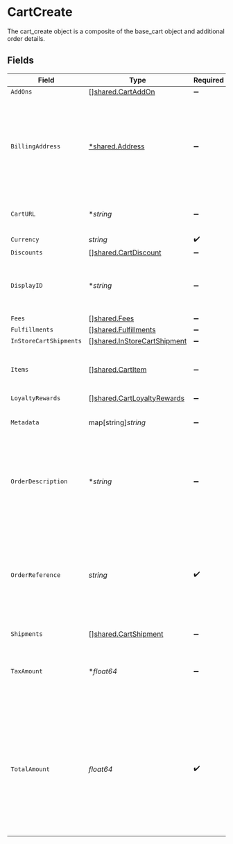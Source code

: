 # CartCreate

The cart_create object is a composite of the base_cart object and additional order details.


## Fields

| Field                                                                                                                                                         | Type                                                                                                                                                          | Required                                                                                                                                                      | Description                                                                                                                                                   | Example                                                                                                                                                       |
| ------------------------------------------------------------------------------------------------------------------------------------------------------------- | ------------------------------------------------------------------------------------------------------------------------------------------------------------- | ------------------------------------------------------------------------------------------------------------------------------------------------------------- | ------------------------------------------------------------------------------------------------------------------------------------------------------------- | ------------------------------------------------------------------------------------------------------------------------------------------------------------- |
| `AddOns`                                                                                                                                                      | [][shared.CartAddOn](../../../pkg/models/shared/cartaddon.md)                                                                                                 | :heavy_minus_sign:                                                                                                                                            | N/A                                                                                                                                                           |                                                                                                                                                               |
| `BillingAddress`                                                                                                                                              | [*shared.Address](../../../pkg/models/shared/address.md)                                                                                                      | :heavy_minus_sign:                                                                                                                                            | The Address object is used for billing, shipping, and physical store address use cases.                                                                       |                                                                                                                                                               |
| `CartURL`                                                                                                                                                     | **string*                                                                                                                                                     | :heavy_minus_sign:                                                                                                                                            | Used to provide a link to the cart ID.                                                                                                                        | https://boltswagstore.com/orders/123456765432                                                                                                                 |
| `Currency`                                                                                                                                                    | *string*                                                                                                                                                      | :heavy_check_mark:                                                                                                                                            | N/A                                                                                                                                                           | USD                                                                                                                                                           |
| `Discounts`                                                                                                                                                   | [][shared.CartDiscount](../../../pkg/models/shared/cartdiscount.md)                                                                                           | :heavy_minus_sign:                                                                                                                                            | N/A                                                                                                                                                           |                                                                                                                                                               |
| `DisplayID`                                                                                                                                                   | **string*                                                                                                                                                     | :heavy_minus_sign:                                                                                                                                            | This field, although required, can be an empty string.                                                                                                        | displayid_100                                                                                                                                                 |
| `Fees`                                                                                                                                                        | [][shared.Fees](../../../pkg/models/shared/fees.md)                                                                                                           | :heavy_minus_sign:                                                                                                                                            | N/A                                                                                                                                                           |                                                                                                                                                               |
| `Fulfillments`                                                                                                                                                | [][shared.Fulfillments](../../../pkg/models/shared/fulfillments.md)                                                                                           | :heavy_minus_sign:                                                                                                                                            | N/A                                                                                                                                                           |                                                                                                                                                               |
| `InStoreCartShipments`                                                                                                                                        | [][shared.InStoreCartShipment](../../../pkg/models/shared/instorecartshipment.md)                                                                             | :heavy_minus_sign:                                                                                                                                            | N/A                                                                                                                                                           |                                                                                                                                                               |
| `Items`                                                                                                                                                       | [][shared.CartItem](../../../pkg/models/shared/cartitem.md)                                                                                                   | :heavy_minus_sign:                                                                                                                                            | The list of items associated with the cart.                                                                                                                   |                                                                                                                                                               |
| `LoyaltyRewards`                                                                                                                                              | [][shared.CartLoyaltyRewards](../../../pkg/models/shared/cartloyaltyrewards.md)                                                                               | :heavy_minus_sign:                                                                                                                                            | N/A                                                                                                                                                           |                                                                                                                                                               |
| `Metadata`                                                                                                                                                    | map[string]*string*                                                                                                                                           | :heavy_minus_sign:                                                                                                                                            | Optional custom metadata.                                                                                                                                     | {<br/>"key1": "value1",<br/>"key2": "value2"<br/>}                                                                                                            |
| `OrderDescription`                                                                                                                                            | **string*                                                                                                                                                     | :heavy_minus_sign:                                                                                                                                            | Used optionally to pass additional information like order numbers or other IDs as needed.                                                                     | Order #1234567890                                                                                                                                             |
| `OrderReference`                                                                                                                                              | *string*                                                                                                                                                      | :heavy_check_mark:                                                                                                                                            | This value is used by Bolt as an external reference to a given order. This reference must be unique per successful transaction.                               | order_100                                                                                                                                                     |
| `Shipments`                                                                                                                                                   | [][shared.CartShipment](../../../pkg/models/shared/cartshipment.md)                                                                                           | :heavy_minus_sign:                                                                                                                                            | N/A                                                                                                                                                           |                                                                                                                                                               |
| `TaxAmount`                                                                                                                                                   | **float64*                                                                                                                                                    | :heavy_minus_sign:                                                                                                                                            | The total tax amount for all of the items associated with the cart.                                                                                           |                                                                                                                                                               |
| `TotalAmount`                                                                                                                                                 | *float64*                                                                                                                                                     | :heavy_check_mark:                                                                                                                                            | The total amount, in cents, of the cart including its items and taxes (if applicable), e.g. $9.00 is 900. This total must match the sum of all other amounts. | 900                                                                                                                                                           |